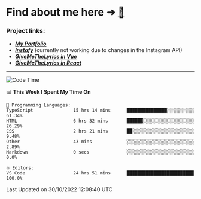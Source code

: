 # Find about me here ➜ [🧑](https://pauabella.dev)

### Project links:
- ***[My Portfolio](https://pauabella.dev)***
- ***[Instafy](https://instafy.me)*** (currently not working due to changes in the Instagram API)
- ***[GiveMeTheLyrics in Vue](https://lyrics.pauabella.dev)***
- ***[GiveMeTheLyrics in React](https://pauabella.dev/GiveMeTheLyrics)***

---
<!--START_SECTION:waka-->
![Code Time](http://img.shields.io/badge/Code%20Time-1%2C602%20hrs%2045%20mins-blue)

📊 **This Week I Spent My Time On** 

```text
💬 Programming Languages: 
TypeScript               15 hrs 14 mins      ███████████████░░░░░░░░░░   61.34% 
HTML                     6 hrs 32 mins       ██████░░░░░░░░░░░░░░░░░░░   26.29% 
CSS                      2 hrs 21 mins       ██░░░░░░░░░░░░░░░░░░░░░░░   9.48% 
Other                    43 mins             ░░░░░░░░░░░░░░░░░░░░░░░░░   2.89% 
Markdown                 0 secs              ░░░░░░░░░░░░░░░░░░░░░░░░░   0.0%

🔥 Editors: 
VS Code                  24 hrs 51 mins      █████████████████████████   100.0%

```


 Last Updated on 30/10/2022 12:08:40 UTC
<!--END_SECTION:waka-->
